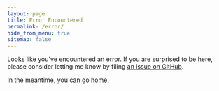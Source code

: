 ```yaml
---
layout: page
title: Error Encountered
permalink: /error/
hide_from_menu: true
sitemap: false
---
```


Looks like you've encountered an error. If you are surprised to be here, please consider letting me know by filing [an issue on GitHub](https://github.com/mide/mide.io/issues).

In the meantime, you can [go home]({{site.url}}).

